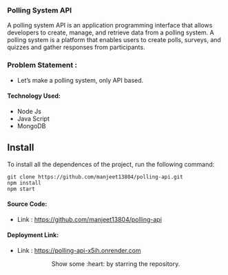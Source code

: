 ### Polling System API

A polling system API is an application programming interface that allows developers to create, manage, and retrieve data from a polling system. A polling system is a platform that enables users to create polls, surveys, and quizzes and gather responses from participants.

### Problem Statement : 
 - Let’s make a polling system, only API based.
 
#### Technology Used:
 - Node Js
 - Java Script
 - MongoDB
 

 ## Install

To install all the dependences of the project, run the following command:

    git clone https://github.com/manjeet13804/polling-api.git
    npm install
    npm start


#### Source Code:
 - Link : https://github.com/manjeet13804/polling-api


#### Deployment Link:
 - Link : https://polling-api-x5ih.onrender.com



<p align="center">
  Show some :heart: by starring the repository.
</p>





